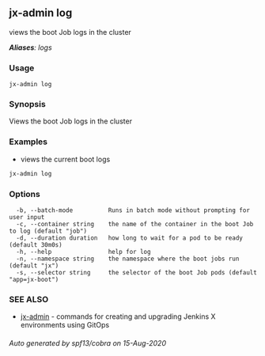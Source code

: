 ## jx-admin log

views the boot Job logs in the cluster

***Aliases**: logs*

### Usage

```
jx-admin log
```

### Synopsis

Views the boot Job logs in the cluster

### Examples

  * views the current boot logs
  
  ```bash
  jx-admin log
  ```

### Options

```
  -b, --batch-mode          Runs in batch mode without prompting for user input
  -c, --container string    the name of the container in the boot Job to log (default "job")
  -d, --duration duration   how long to wait for a pod to be ready (default 30m0s)
  -h, --help                help for log
  -n, --namespace string    the namespace where the boot jobs run (default "jx")
  -s, --selector string     the selector of the boot Job pods (default "app=jx-boot")
```

### SEE ALSO

* [jx-admin](jx-admin.md)	 - commands for creating and upgrading Jenkins X environments using GitOps

###### Auto generated by spf13/cobra on 15-Aug-2020
